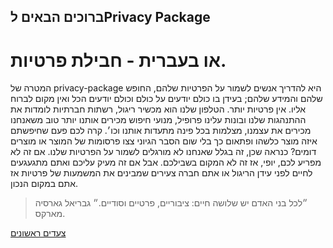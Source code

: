 ## ברוכים הבאים לPrivacy Package 
# או בעברית - חבילת פרטיות.

המטרה של privacy-package היא להדריך אנשים לשמור על הפרטיות  שלהם, החופש שלהם והמידע שלהם; בעידן בו כולם יודעים על כולם וכולם יודעים הכל ואין מקום לברוח אליו. אין פרטיות יותר. הטלפון שלנו הוא מכשיר ריגול, רשתות חברתיות לומדות את ההתנהגות שלנו ובונות עלינו פרופיל, מנועי חיפוש מכירים אותנו יותר טוב משאנחנו מכירים את עצמנו, מצלמות בכל פינה מתעדות אותנו וכו׳. קרה לכם פעם שחיפשתם איזה מוצר כלשהו ופתאום כך בלי שום הסבר הגיוני צצו פרסומות של המוצר או מוצרים דומים? כנראה שכן, זה בגלל שאנחנו לא מורגלים לשמור על הפרטיות שלנו. אם זה לא מפריע לכם, יופי, אז זה לא המקום בשבילכם. אבל אם זה מעיק עליכם ואתם מתגעגעים לחיים לפני עידן הריגול או אתם חברה צעירים שמבינים את המשמעות של פרטיות אז אתם במקום הנכון.

> ״לכל בני האדם יש שלושה חיים: ציבוריים, פרטיים וסודיים.״ גבריאל גארסיה מארקס.
 

[צעדים ראשונים](first-steps.md)

